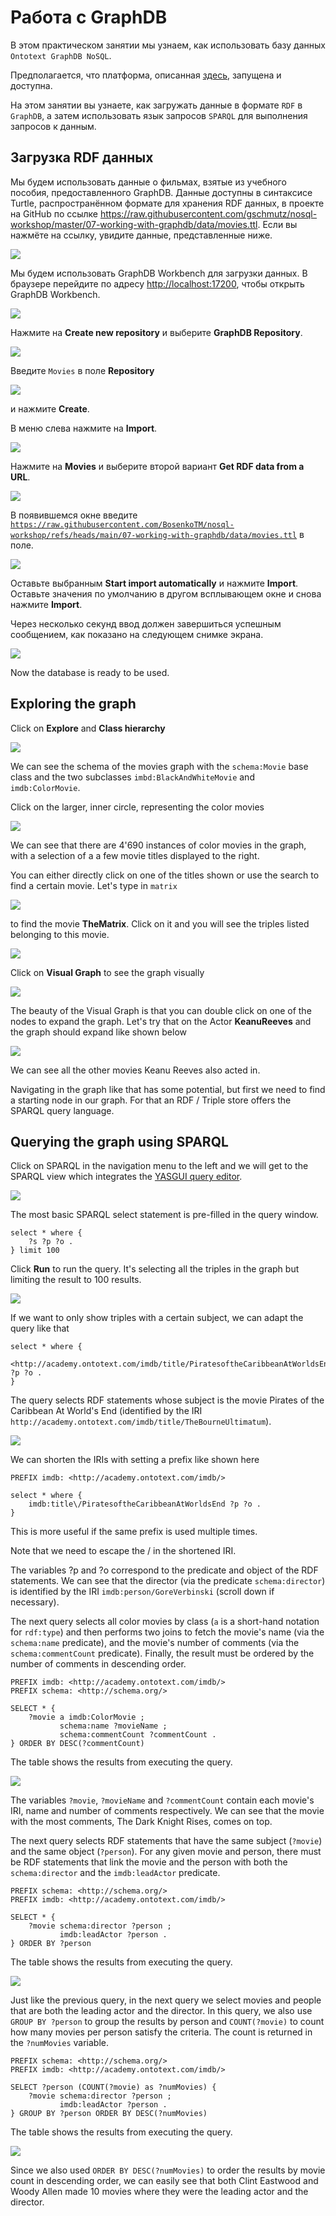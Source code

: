 # Работа с GraphDB

В этом практическом занятии мы узнаем, как использовать базу данных `Ontotext GraphDB NoSQL`.

Предполагается, что платформа, описанная [здесь](../01-environment/README.md), запущена и доступна.

На этом занятии вы узнаете, как загружать данные в формате `RDF` в `GraphDB`, а затем использовать язык запросов `SPARQL` для выполнения запросов к данным.

## Загрузка RDF данных

Мы будем использовать данные о фильмах, взятые из учебного пособия, предоставленного GraphDB. Данные доступны в синтаксисе Turtle, распространённом формате для хранения RDF данных, в проекте на GitHub по ссылке <https://raw.githubusercontent.com/gschmutz/nosql-workshop/master/07-working-with-graphdb/data/movies.ttl>. Если вы нажмёте на ссылку, увидите данные, представленные ниже.

![](./images/graphdb-movies-data.png)

Мы будем использовать GraphDB Workbench для загрузки данных. В браузере перейдите по адресу <http://localhost:17200>, чтобы открыть GraphDB Workbench.

![](./images/graphdb-workbench-1.png)

Нажмите на **Create new repository** и выберите **GraphDB Repository**.

![](./images/graphdb-workbench-2.png)

Введите `Movies` в поле **Repository** 

![](./images/graphdb-workbench-3.png)

и нажмите **Create**.

В меню слева нажмите на **Import**.

![](./images/graphdb-import-1.png)

Нажмите на **Movies** и выберите второй вариант **Get RDF data from a URL**.

![](./images/graphdb-import-2.png)

В появившемся окне введите [`https://raw.githubusercontent.com/BosenkoTM/nosql-workshop/refs/heads/main/07-working-with-graphdb/data/movies.ttl`](https://raw.githubusercontent.com/BosenkoTM/nosql-workshop/refs/heads/main/07-working-with-graphdb/data/movies.ttl) в поле.

![](./images/graphdb-import-33.png)

Оставьте выбранным **Start import automatically** и нажмите **Import**. Оставьте значения по умолчанию в другом всплывающем окне и снова нажмите **Import**.

Через несколько секунд ввод должен завершиться успешным сообщением, как показано на следующем снимке экрана.

![](./images/graphdb-import-4.png)

Now the database is ready to be used.

## Exploring the graph

Click on **Explore** and **Class hierarchy**

![](./images/graphdb-explore-1.png)

We can see the schema of the movies graph with the `schema:Movie` base class and the two subclasses `imbd:BlackAndWhiteMovie` and `imdb:ColorMovie`.

Click on the larger, inner circle, representing the color movies

![](./images/graphdb-explore-2.png)

We can see that there are 4'690 instances of color movies in the graph, with a selection of a a few movie titles displayed to the right. 

You can either directly click on one of the titles shown or use the search to find a certain movie. Let's type in `matrix` 

![](./images/graphdb-explore-3.png)

to find the movie **TheMatrix**. Click on it and you will see the triples listed belonging to this movie. 

![](./images/graphdb-explore-4.png)

Click on **Visual Graph** to see the graph visually

![](./images/graphdb-explore-5.png)

The beauty of the Visual Graph is that you can double click on one of the nodes to expand the graph. Let's try that on the Actor **KeanuReeves** and the graph should expand like shown below

![](./images/graphdb-explore-6.png)

We can see all the other movies Keanu Reeves also acted in. 

Navigating in the graph like that has some potential, but first we need to find a starting node in our graph. For that an RDF / Triple store offers the SPARQL query language.

## Querying the graph using SPARQL

Click on SPARQL in the navigation menu to the left and we will get to the SPARQL view which integrates the [YASGUI query editor](http://about.yasgui.org/).

![](./images/graphdb-sparql-1.png)

The most basic SPARQL select statement is pre-filled in the query window.

```sparql
select * where {
    ?s ?p ?o .
} limit 100
```

Click **Run** to run the query. It's selecting all the triples in the graph but limiting the result to 100 results. 

![](./images/graphdb-sparql-2.png)

If we want to only show triples with a certain subject, we can adapt the query like that

```sparql
select * where {
    <http://academy.ontotext.com/imdb/title/PiratesoftheCaribbeanAtWorldsEnd> ?p ?o .
}
```

The query selects RDF statements whose subject is the movie Pirates of the Caribbean At World's End (identified by the IRI `http://academy.ontotext.com/imdb/title/TheBourneUltimatum`). 

![](./images/graphdb-sparql-3.png)

We can shorten the IRIs with setting a prefix like shown here

```sparql
PREFIX imdb: <http://academy.ontotext.com/imdb/>

select * where {
    imdb:title\/PiratesoftheCaribbeanAtWorldsEnd ?p ?o .
}
```

This is more useful if the same prefix is used multiple times.

Note that we need to escape the / in the shortened IRI.

The variables ?p and ?o correspond to the predicate and object of the RDF statements. We can see that the director (via the predicate `schema:director`) is identified by the IRI `imdb:person/GoreVerbinski` (scroll down if necessary).


The next query selects all color movies by class (`a` is a short-hand notation for `rdf:type`) and then performs two joins to fetch the movie's name (via the `schema:name` predicate), and the movie's number of comments (via the `schema:commentCount` predicate). Finally, the result must be ordered by the number of comments in descending order.

```sparql
PREFIX imdb: <http://academy.ontotext.com/imdb/>
PREFIX schema: <http://schema.org/>

SELECT * { 
    ?movie a imdb:ColorMovie ;
           schema:name ?movieName ;
           schema:commentCount ?commentCount .
} ORDER BY DESC(?commentCount)
```

The table shows the results from executing the query.

![](./images/graphdb-sparql-4.png)

The variables `?movie`, `?movieName` and `?commentCount` contain each movie's IRI, name and number of comments respectively. We can see that the movie with the most comments, The Dark Knight Rises, comes on top.


The next query selects RDF statements that have the same subject (`?movie`) and the same object (`?person`). 
For any given movie and person, there must be RDF statements that link the movie and the person with both the `schema:director` and the `imdb:leadActor` predicate.

```sparql
PREFIX schema: <http://schema.org/>
PREFIX imdb: <http://academy.ontotext.com/imdb/>

SELECT * { 
	?movie schema:director ?person ;
           imdb:leadActor ?person .
} ORDER BY ?person
```

The table shows the results from executing the query.

![](./images/graphdb-sparql-5.png)

Just like the previous query, in the next query we select movies and people that are both the leading actor and the director. In this query, we also use `GROUP BY ?person` to group the results by person and `COUNT(?movie)` to count how many movies per person satisfy the criteria. The count is returned in the `?numMovies` variable.

```sparql
PREFIX schema: <http://schema.org/>
PREFIX imdb: <http://academy.ontotext.com/imdb/>

SELECT ?person (COUNT(?movie) as ?numMovies) { 
	?movie schema:director ?person ;
           imdb:leadActor ?person .
} GROUP BY ?person ORDER BY DESC(?numMovies)
```

The table shows the results from executing the query.

![](./images/graphdb-sparql-6.png)

Since we also used `ORDER BY DESC(?numMovies)` to order the results by movie count in descending order, we can easily see that both Clint Eastwood and Woody Allen made 10 movies where they were the leading actor and the director.
